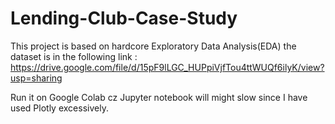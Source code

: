 # Lending-Club-Case-Study
This project is based on hardcore Exploratory Data Analysis(EDA)
the dataset is in the following link : https://drive.google.com/file/d/15pF9lLGC_HUPpiVjfTou4ttWUQf6ilyK/view?usp=sharing

Run it on Google Colab cz Jupyter notebook will might slow since I have used Plotly excessively. 

